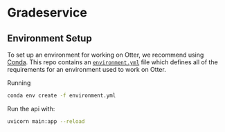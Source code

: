 # Gradeservice

## Environment Setup

To set up an environment for working on Otter, we recommend using
[Conda](https://docs.conda.io/en/latest/miniconda.html). This repo contains an
[`environment.yml`](environment.yml) file which defines all of the requirements for an environment
used to work on Otter.

Running

```sh
conda env create -f environment.yml
```

Run the api with:

```sh
uvicorn main:app --reload
```
